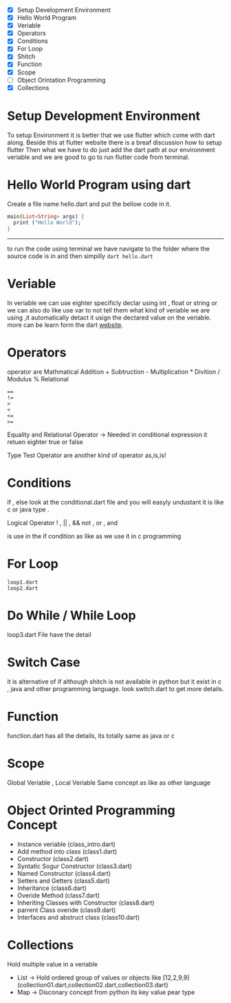 - [x] Setup Development Environment
- [x] Hello World Program
- [x] Veriable
- [x] Operators
- [x] Conditions
- [x] For Loop
- [x] Shitch
- [x] Function
- [x] Scope
- [ ] Object Orintation Programming
- [x] Collections

# Setup Development Environment
To setup Environment it is better that we use flutter which come with dart along.
Beside this at flutter website there is a breaf discussion how to setup flutter
Then what we have to do just add the dart path at our environment veriable and we are good to go
to run flutter code from terminal.

# Hello World Program using dart
Create a file name hello.dart and put the bellow code in it.
```dart
main(List<String> args) {
  print ("Hello World");
}
```
----------
to run the code using terminal we have navigate to the folder where the source code is in
and then simpilly `dart hello.dart`

# Veriable
In veriable we can use eighter specificly declar using int , float or string or we can also do like 
use var to not tell them what kind of veriable we are using ,it automatically detact it usign the dectared value on the veriable.
more can be learn form the dart [website](https://www.dartlang.org/guides/language/language-tour#variables).

# Operators
operator are
Mathmatical 
 Addition +
 Subtruction -
 Multiplication *
 Divition /
 Modulus %
Relational
 ```
 ==
 !=
 >
 <
 <=
 >=
 ```
Equality and Relational Operator -> Needed in conditional expression it retuen eighter true or false

Type Test Operator are another kind of operator
 as,is,is!

# Conditions
if , else
look at the conditional.dart file and you will easyly undustant it is like c or java type .

Logical Operator
! , || , &&
not , or , and

is use in the if condition as like as we use it in c programming

# For Loop
```
loop1.dart
loop2.dart
```
# Do While / While Loop
loop3.dart File have the detail

# Switch Case
it is alternative of if although shitch is not available in python but it exist in c , java and other programming language.
look switch.dart to get more details.

# Function
function.dart has all the details, its totally same as java or c

# Scope
Global Veriable , Local Veriable
Same concept as like as other language

# Object Orinted Programming Concept
- Instance veriable (class_intro.dart)
- Add method into class (class1.dart)
- Constructor (class2.dart)
- Syntatic Sogur Constructor (class3.dart)
- Named Constructor (class4.dart)
- Setters and Getters (class5.dart)
- Inheritance (class6.dart)
- Overide Method (class7.dart)
- Inheriting Classes with Constructor (class8.dart)
- parrent Class overide (class9.dart)
- Interfaces and abstruct class (class10.dart)

# Collections
Hold multiple value in a veriable
- List -> Hold ordered group of values or objects like [12,2,9,9]
(collection01.dart,collection02.dart,collection03.dart)
- Map -> Disconary concept from python its key value pear type